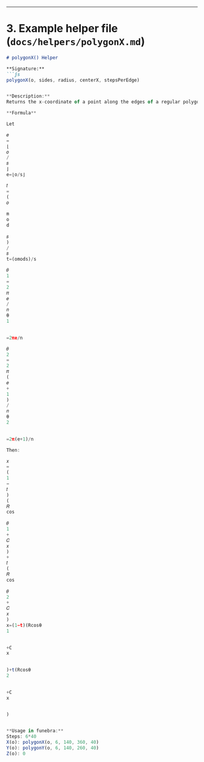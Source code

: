 
---

# 3. Example helper file (`docs/helpers/polygonX.md`)

```markdown
# polygonX() Helper

**Signature:**
```js
polygonX(o, sides, radius, centerX, stepsPerEdge)


**Description:**
Returns the x-coordinate of a point along the edges of a regular polygon with sides sides. Step index o advances along edges; each edge is subdivided into stepsPerEdge.

**Formula**

Let

𝑒
=
⌊
𝑜
/
𝑠
⌋
e=⌊o/s⌋

𝑡
=
(
𝑜
 
m
o
d
 
𝑠
)
/
𝑠
t=(omods)/s

𝜃
1
=
2
𝜋
𝑒
/
𝑛
θ
1
	​

=2πe/n

𝜃
2
=
2
𝜋
(
𝑒
+
1
)
/
𝑛
θ
2
	​

=2π(e+1)/n

Then:

𝑥
=
(
1
−
𝑡
)
(
𝑅
cos
⁡
𝜃
1
+
𝐶
𝑥
)
+
𝑡
(
𝑅
cos
⁡
𝜃
2
+
𝐶
𝑥
)
x=(1−t)(Rcosθ
1
	​

+C
x
	​

)+t(Rcosθ
2
	​

+C
x
	​

)


**Usage in funebra:**
Steps: 6*40
X(o): polygonX(o, 6, 140, 360, 40)
Y(o): polygonY(o, 6, 140, 260, 40)
Z(o): 0


